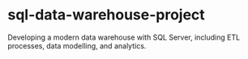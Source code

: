 # sql-data-warehouse-project
Developing a modern data warehouse with SQL Server, including ETL processes, data modelling, and analytics.
